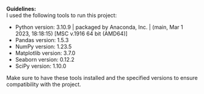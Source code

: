 **Guidelines:**<br>
I used the following tools to run this project:

- Python version: 3.10.9 | packaged by Anaconda, Inc. | (main, Mar  1 2023, 18:18:15) [MSC v.1916 64 bit (AMD64)]
- Pandas version: 1.5.3
- NumPy version: 1.23.5
- Matplotlib version: 3.7.0
- Seaborn version: 0.12.2
- SciPy version: 1.10.0

Make sure to have these tools installed and the specified versions to ensure compatibility with the project.
